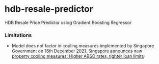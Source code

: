 # hdb-resale-predictor
HDB Resale Price Predictor using Gradient Boosting Regressor

### Limitations
* Model does not factor in cooling measures implemented by Singapore Government on 16th December 2021. [
Singapore announces new property cooling measures: Higher ABSD rates, tighter loan limits](https://www.channelnewsasia.com/singapore/property-cooling-measures-absd-tdsr-ltv-loan-hdb-2382301)
